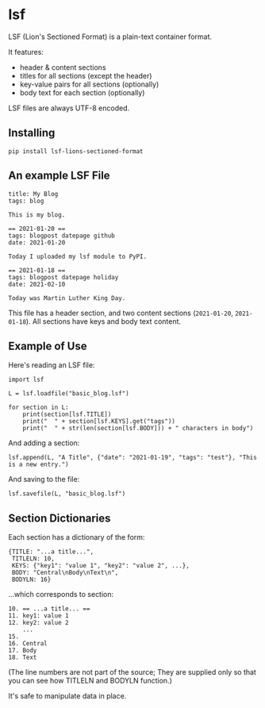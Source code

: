 # lsf

LSF (Lion's Sectioned Format) is a plain-text container format.

It features:
* header & content sections
* titles for all sections (except the header)
* key-value pairs for all sections (optionally)
* body text for each section (optionally)

LSF files are always UTF-8 encoded.

## Installing

    pip install lsf-lions-sectioned-format

## An example LSF File

    title: My Blog
    tags: blog
    
    This is my blog.
    
    == 2021-01-20 ==
    tags: blogpost datepage github
    date: 2021-01-20
    
    Today I uploaded my lsf module to PyPI.
    
    == 2021-01-18 ==
    tags: blogpost datepage holiday
    date: 2021-02-10
    
    Today was Martin Luther King Day.

This file has a header section, and two content sections (`2021-01-20`, `2021-01-18`).  All sections have keys and body text content.

## Example of Use

Here's reading an LSF file:

    import lsf
    
    L = lsf.loadfile("basic_blog.lsf")
    
    for section in L:
        print(section[lsf.TITLE])
        print("  " + section[lsf.KEYS].get("tags"))
        print("  " + str(len(section[lsf.BODY])) + " characters in body")

And adding a section:

    lsf.append(L, "A Title", {"date": "2021-01-19", "tags": "test"}, "This is a new entry.")

And saving to the file:

    lsf.savefile(L, "basic_blog.lsf")

## Section Dictionaries

Each section has a dictionary of the form:

    {TITLE: "...a title...",
     TITLELN: 10,
     KEYS: {"key1": "value 1", "key2": "value 2", ...},
     BODY: "Central\nBody\nText\n",
     BODYLN: 16}

...which corresponds to section:

    10. == ...a title... ==
    11. key1: value 1
    12. key2: value 2
        ...
    15. 
    16. Central
    17. Body
    18. Text

(The line numbers are not part of the source; They are supplied only so that you can see how TITLELN and BODYLN function.)


It's safe to manipulate data in place.

